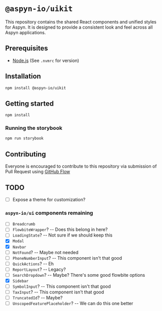 # `@aspyn-io/uikit`

This repository contains the shared React components and unified styles for
Aspyn. It is designed to provide a consistent look and feel across all Aspyn
applications.

## Prerequisites

- [Node.js](https://nodejs.org/en/download) (See `.nvmrc` for version)

## Installation

```sh
npm install @aspyn-io/uikit
```

## Getting started

```sh
npm install
```

### Running the storybook

```sh
npm run storybook
```

## Contributing

Everyone is encouraged to contribute to this repository via submission of
Pull Request using [GitHub Flow](https://docs.github.com/en/get-started/using-github/github-flow)

## TODO

- [ ] Expose a theme for customization?

### `aspyn-io/ui` components remaining

- [ ] `Breadcrumb`
- [ ] `FlowbiteWrapper`? -- Does this belong in here?
- [ ] `LoadingState`? -- Not sure if we should keep this
- [x] `Modal`
- [x] `Navbar`
- [ ] `NotFound`? -- Maybe not needed
- [ ] `PhoneNumberInput`? -- This component isn't that good
- [ ] `QuickActions`? -- Eh
- [ ] `ReportLayout`? -- Legacy?
- [ ] `SearchDropdown`? -- Maybe? There's some good flowbite options
- [x] `Sidebar`
- [ ] `SymbolInput`? -- This component isn't that good
- [ ] `TaxInput`? -- This component isn't that good
- [ ] `TruncatedId`? -- Maybe?
- [ ] `UnscopedFeaturePlaceholder`? -- We can do this one better
